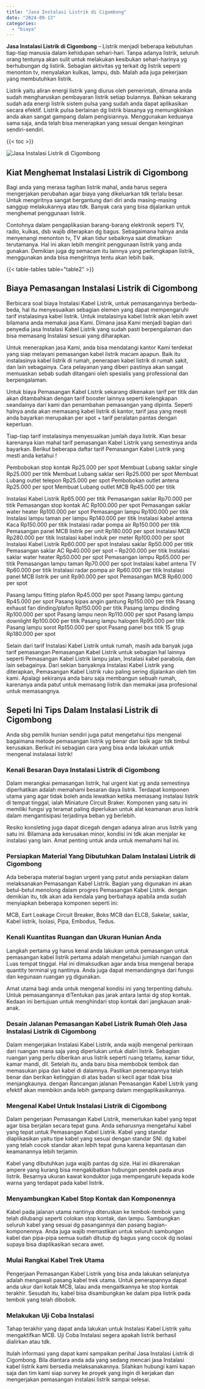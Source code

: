 ```yaml
---
title: "Jasa Instalasi Listrik di Cigombong"
date: "2024-09-13"
categories: 
  - "biaya"
---
```


**Jasa Instalasi Listrik di Cigombong** – Listrik menjadi beberapa kebutuhan tiap-tiap manusia dalam kehidupan sehari-hari. Tanpa adanya listrik, seluruh orang tentunya akan sulit untuk melakukan kesibukan sehari-harinya yg berhubungan dg listirik. Sebagian aktivitas yg terkait dg listrik seperti menonton tv, menyalakan kulkas, lampu, dsb. Malah ada juga pekerjaan yang membutuhkan listrik.

Listrik yaitu aliran energi listrik yang diurus oleh pemerintah, dimana anda sudah mengharuskan pembayaran listrik setiap bulannya. Bahkan sekarang sudah ada energi listrik sistem pulsa yang sudah anda dapat aplikasikan secara efektif. Listrik pulsa berlainan dg listrik biasanya yg memungkinkan anda akan sangat gampang dalam pengisiannya. Menggunakan keduanya sama saja, anda telah bisa menerapkan yang sesuai dengan keinginan sendiri-sendiri.

{{< toc >}}

![Jasa Instalasi Listrik di Cigombong](/images/instalasi-listrik-murah39.png)

## Kiat Menghemat Instalasi Listrik di Cigombong

Bagi anda yang merasa tagihan listrik mahal, anda harus segera mengerjakan perubahan agar biaya yang dikeluarkan tdk terlalu besar. Untuk mengiritnya sangat bergantung dari diri anda masing-masing sanggup melakukannya atau tdk. Banyak cara yang bisa dijalankan untuk menghemat penggunaan listrik.

Contohnya dalam pengaplikasian barang-barang elektronik seperti TV, radio, kulkas, dsb wajib diterapkan dg bagus. Sebagaimana halnya anda menyenangi menonton tv, TV akan tidur sebaiknya saat dimatikan terutamanya. Hal ini akan lebih mengirit penggunaan listrik yang anda gunakan. Demikian juga dg semacam itu lainnya yang perlengkapan listrik, menggunakan anda bisa mengiritnya tentu akan lebih baik.

{{< table-tables table="table2" >}}

## Biaya Pemasangan Instalasi Listrik di Cigombong

Berbicara soal biaya Instalasi Kabel Listrik, untuk pemasangannya berbeda-beda, hal itu menyesuaikan sebagian elemen yang dapat mempengaruhi tarif instalasinya kabel listrik. Untuk instalasinya kabel listrik akan lebih awet bilamana anda memakai jasa Kami. Dimana jasa Kami menjadi bagian dari penyedia jasa Instalasi Kabel Listrik yang sudah pasti berpengalaman dan bisa memasang Instalasi sesuai yang diharapkan.

Untuk menerapkan jasa Kami, anda bisa mendatangi kantor Kami terdekat yang siap melayani pemasangan kabel listrik macam apapun. Baik itu instalasinya kabel listrik di rumah, penerapan kabel listrik di rumah sakit, dan lain sebagainya. Cara pelayanan yang diberi pastinya akan sangat memuaskan sebab sudah ditangani oleh spesialis yang professional dan berpengalaman.

Untuk biaya Pemasangan Kabel Listrik sekarang dikenakan tarif per titik dan akan ditambahkan dengan tarif booster lainnya seperti kelengkapan seandainya dari kami dan penambahan pemasangan yang dipinta. Seperti halnya anda akan memasang kabel listrik di kantor, tarif jasa yang mesti anda bayarkan merupakan per spot + tarif peralatan pantas dengan keperluan.

Tiap-tiap tarif instalasinya menyesuaikan jumlah daya listrik. Kian besar karenanya kian mahal tarif pemasangan Kabel Listrik yang semestinya anda bayarkan. Berikut beberapa daftar tarif Pemasangan Kabel Listrik yang mesti anda ketahui !

Pembobokan stop kontak Rp25.000 per spot Membuat Lubang saklar single Rp25.000 per titik Membuat Lubang saklar seri Rp25.000 per spot Membuat Lubang outlet telepon Rp25.000 per spot Pembobokan outlet antena Rp25.000 per spot Membuat Lubang outlet MCB Rp45.000 per titik

Instalasi Kabel Listrik Rp65.000 per titik Pemasangan saklar Rp70.000 per titik Pemasangan stop kontak AC Rp100.000 per spot Pemasangan saklar water heater Rp100.000 per spot Pemasangan lampu Rp100.000 per titik Instalasi lampu taman per lampu Rp140.000 per titik Instalasi kabel antena Kaca Rp150.000 per titik Instalasi radar pompa air Rp150.000 per titik Pemasangan panel MCB listrik per unit Rp180.000 per spot Instalasi MCB Rp280.000 per titik Instalasi kabel induk per meter Rp100.000 per spot Instalasi Kabel Listrik Rp60.000 per spot Instalasi saklar Rp50.000 per titik Pemasangan saklar AC Rp40.000 per spot – Rp200.000 per titik Instalasi saklar water heater Rp50.000 per spot Pemasangan lampu Rp65.000 per titik Pemasangan lampu taman Rp70.000 per spot Instalasi kabel antena TV Rp60.000 per titik Instalasi radar pompa air Rp60.000 per titik Instalasi panel MCB listrik per unit Rp90.000 per spot Pemasangan MCB Rp60.000 per spot

Pasang lampu fitting plafon Rp45.000 per spot Pasang lampu gantung Rp45.000 per spot Pasang kipas angin gantung Rp150.000 per titik Pasang exhaust fan dinding/plafon Rp150.000 per titik Pasang lampu dinding Rp100.000 per spot Pasang lampu neon Rp110.000 per spot Pasang lampu downlight Rp100.000 per titik Pasang lampu halogen Rp95.000 per titik Pasang lampu sorot Rp150.000 per spot Pasang panel box titik 15 grup Rp180.000 per spot

Selain dari tarif Instalasi Kabel Listrik untuk rumah, masih ada banyak juga tarif pemasangan Pemasangan Kabel Listrik untuk sebagian hal lainnya seperti Pemasangan Kabel Listrik lampu jalan, Instalasi kabel parabola, dan lain sebagainya. Dari sekian banyaknya Instalasi Kabel Listrik yang diterapkan, Pemasangan Kabel Listrik ruko paling sering dijalankan oleh tim kami. Apalagi sekiranya anda baru saja membangun sebuah rumah, karenanya anda patut untuk memasang listrik dan memakai jasa profesional untuk memasangnya.

## Sepeti Ini Tips Dalam Instalasi Listrik di Cigombong


Anda sbg pemilik hunian sendiri juga patut mengetahui tips mengenal bagaimana metode pemasangan listrik yg benar dan baik agar tdk timbul kerusakan. Berikut ini sebagian cara yang bisa anda lakukan untuk mengenal instalasai listrik!

### Kenali Besaran Daya Instalasi Listrik di Cigombong

Dalam merangkai pemasangan listrik, hal urgent kiat yg anda semestinya diperhatikan adalah memahami besaran daya listrik. Terdapat komponen utama yang agar tidak boleh anda lewatkan ketika memasang instalasi listrik di tempat tinggal, ialah Miniature Circuit Braker. Komponen yang satu ini memiliki fungsi yg teramat paling diperlukan untuk alat keamanan arus listrik dalam mengantisipasi terjadinya beban yg berlebih.

Resiko konsleting juga dapat dicegah dengan adanya aliran arus listrik yang satu ini. Bilamana ada kerusakan minor, kondisi ini tdk akan menjalar ke instalasi yang lain. Amat penting untuk anda untuk memahami hal ini.

### Persiapkan Material Yang Dibutuhkan Dalam Instalasi Listrik di Cigombong

Ada beberapa material bagian urgent yang patut anda persiapkan dalam melaksanakan Pemasangan Kabel Listrik. Bagian yang digunakan ini akan betul-betul menolong dalam progres Pemasangan Kabel Listrik. dengan demikian itu, tdk akan ada kendala yang berbahaya apabila anda sudah menyiapkan beberapa komponen seperti ini:

MCB, Eart Leakage Circuit Breaker, Boks MCB dan ELCB, Sakelar, saklar, Kabel listrik, Isolasi, Pipa, Embodus, Tedus.

### Kenali Kuantitas Ruangan dan Ukuran Hunian Anda

Langkah pertama yg harus kenal anda lakukan untuk pemasangan untuk pemasangan kabel listrik pertama adalah mengetahui jumlah ruangan dan Luas tempat tinggal. Hal ini dimaksudkan agar anda bisa mengenal berapa quantity terminal yg nantinya. Anda juga dapat memandangnya dari fungsi dan kegunaan ruangan yg digunakan.

Amat utama bagi anda untuk mengenal kondisi ini yang terpenting dahulu. Untuk pemasangannya diTentukan pas jarak antara lantai dg stop kontak. Kedaan ini bertujuan untuk menghindari stop kontak dari jangkauan anak-anak.

### Desain Jalanan Pemasangan Kabel Listrik Rumah Oleh Jasa Instalasi Listrik di Cigombong

Dalam mengerjakan Instalasi Kabel Listrik, anda wajib mengenal perkiraan dari ruangan mana saja yang diperlukan untuk dialiri listrik. Sebagian ruangan yang perlu diberikan arus listrik seperti ruang tetamu, kamar tidur, kamar mandi, dll. Setelah itu, anda baru bisa membobok tembok dan memasukan pipa dan kabel di dalamnya. Pastikan penerapannya telah benar dan berikan ketinggian di atas badan si kecil agar tidak bisa menjangkaunya. dengan Rancangan jalanan Pemasangan Kabel Listrik yang efektif akan membikin anda lebih gampang dalam mengaplikasikannya.

### Mengenal Kabel Untuk Instalasi Listrik di Cigombong

Dalam pengerjaan Pemasangan Kabel Listrik, memerlukan kabel yang tepat agar bisa berjalan secara tepat guna. Anda seharusnya mengetahui kabel yang tepat untuk Pemasangan Kabel Listrik. Kabel yang standar diaplikasikan yaitu tipe kabel yang sesuai dengan standar SNI. dg kabel yang telah cocok standar akan lebih tepat guna karena kepantasan dan keamanannya lebih terjamin.

Kabel yang dibutuhkan juga wajib pantas dg size. Hal ini dikarenakan ampere yang kurang bisa mengakibatkan hubungan pendek pada arus listrik. Besarnya ukuran kawat konduktor juga mempengaruhi kepada kode warna yang terdapat pada kabel listrik.

### Menyambungkan Kabel Stop Kontak dan Komponennya

Kabel pada jalanan utama nantinya diteruskan ke tembok-tembok yang telah dilubangi seperti colokan stop kontak, dan lampu. Sambungkan seluruh kabel yang sesuai dg pasangannya dan pasang bagian-komponennya. Anda juga wajib memastikan untuk seluruh sambungan kabel dan pipa-pipa semua sudah ditutup dg bagus yang cocok dg isolasi supaya bisa diaplikasikan secara awet.

### Mulai Rangkai Kabel Trek Utama

Pengerjaan Pemasangan Kabel Listrik yang bisa anda lakukan selanjutya adalah mengawali pasang kabel trek utama. Untuk penerapannya dapat anda ukur dari kotak MCB, lalau anda mengaitkannya ke stop kontak terakhir. Sesudah itu, kabel bisa disambungkan ke dalam pipa listrik pada tembok yang telah dibobok.

### Melakukan Uji Coba Instalasi

Tahap terakhir yang dapat anda lakukan untuk Instalasi Kabel Listrik yaitu mengaktifkan MCB. Uji Coba Instalasi segera apakah listrik berhasil dialirkan atau tdk.

Itulah informasi yang dapat kami sampaikan perihal Jasa Instalasi Listrik di Cigombong. Bila diantara anda ada yang sedang mencari jasa Instalasi kabel listrik kami bersedia melaksanakannya. Silahkan hubungi kami kapan saja dan tim kami siap survey ke proyek yang ingin di kerjakan dan mengerjakan pemasangan instalasi listrik sampai selesai.
